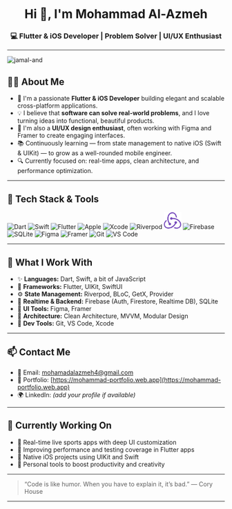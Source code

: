 <h1 align="center">Hi 👋, I'm Mohammad Al-Azmeh</h1>
<h3 align="center">💻 Flutter & iOS Developer | Problem Solver | UI/UX Enthusiast</h3>

---
<p align="left"> <img src="https://komarev.com/ghpvc/?username=Mhd-Az100&label=Profile%20views&color=0e75b6&style=flat" alt="jamal-and" /> </p>

## 🙋‍♂️ About Me

- 🚀 I'm a passionate **Flutter & iOS Developer** building elegant and scalable cross-platform applications.
- 💡 I believe that **software can solve real-world problems**, and I love turning ideas into functional, beautiful products.
- 🎨 I'm also a **UI/UX design enthusiast**, often working with Figma and Framer to create engaging interfaces.
- 📚 Continuously learning — from state management to native iOS (Swift & UIKit) — to grow as a well-rounded mobile engineer.
- 🔍 Currently focused on: real-time apps, clean architecture, and performance optimization.

---

## 🚀 Tech Stack & Tools

<p align="left">
  <!-- Languages -->
  <img src="https://cdn.jsdelivr.net/gh/devicons/devicon/icons/dart/dart-original.svg" alt="Dart" width="40" height="40"/>
  <img src="https://cdn.jsdelivr.net/gh/devicons/devicon/icons/swift/swift-original.svg" alt="Swift" width="40" height="40"/>

  <!-- Frameworks -->
  <img src="https://cdn.jsdelivr.net/gh/devicons/devicon/icons/flutter/flutter-original.svg" alt="Flutter" width="40" height="40"/>

  <!-- iOS Tools -->
  <img src="https://upload.wikimedia.org/wikipedia/commons/f/fa/Apple_logo_black.svg" alt="Apple" width="40" height="40"/>
  <img src="https://cdn.jsdelivr.net/gh/devicons/devicon/icons/xcode/xcode-original.svg" alt="Xcode" width="40" height="40"/>

  <!-- State Management -->
  <img src="https://avatars.githubusercontent.com/u/51670941?s=200&v=4" alt="Riverpod" width="40" height="40"/>
  <img src="https://raw.githubusercontent.com/devicons/devicon/master/icons/redux/redux-original.svg" alt="BLoC (Redux style)" width="40" height="40"/>

  <!-- Backend & DB -->
  <img src="https://www.vectorlogo.zone/logos/firebase/firebase-icon.svg" alt="Firebase" width="40" height="40"/>
  <img src="https://cdn.jsdelivr.net/gh/devicons/devicon/icons/sqlite/sqlite-original.svg" alt="SQLite" width="40" height="40"/>

  <!-- UI Design -->
  <img src="https://www.vectorlogo.zone/logos/figma/figma-icon.svg" alt="Figma" width="40" height="40"/>
  <img src="https://raw.githubusercontent.com/framer/logos/main/logos/framer/icon.svg" alt="Framer" width="40" height="40"/>

  <!-- Tools -->
  <img src="https://cdn.jsdelivr.net/gh/devicons/devicon/icons/git/git-original.svg" alt="Git" width="40" height="40"/>
  <img src="https://cdn.jsdelivr.net/gh/devicons/devicon/icons/vscode/vscode-original.svg" alt="VS Code" width="40" height="40"/>
</p>

---

## 🧠 What I Work With

- ✨ **Languages:** Dart, Swift, a bit of JavaScript  
- 🧩 **Frameworks:** Flutter, UIKit, SwiftUI  
- ⚙️ **State Management:** Riverpod, BLoC, GetX, Provider  
- 📡 **Realtime & Backend:** Firebase (Auth, Firestore, Realtime DB), SQLite  
- 🎨 **UI Tools:** Figma, Framer  
- 🧱 **Architecture:** Clean Architecture, MVVM, Modular Design  
- 🧰 **Dev Tools:** Git, VS Code, Xcode

---

## 📫 Contact Me

- 📩 Email: [mohamadalazmeh4@gmail.com](mailto:mohamadalazmeh4@gmail.com)
- 💼 Portfolio: [https://mohammad-portfolio.web.app](https://mohammad-portfolio.web.app)
- 🌍 LinkedIn: *(add your profile if available)*

---

## 📌 Currently Working On

- 📱 Real-time live sports apps with deep UI customization  
- 🧪 Improving performance and testing coverage in Flutter apps  
- 🍎 Native iOS projects using UIKit and Swift  
- 🚀 Personal tools to boost productivity and creativity

---

> “Code is like humor. When you have to explain it, it’s bad.” — Cory House

---
